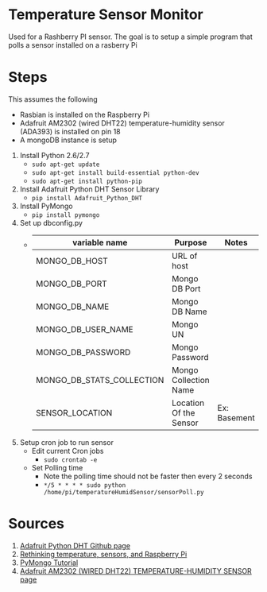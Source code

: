 # Temperature  Sensor Monitor
Used for a Rashberry PI sensor. The goal is to setup a simple program that polls a sensor installed on a rasberry Pi

# Steps
This assumes the following 
 - Rasbian is installed on the Raspberry Pi
 - Adafruit AM2302 (wired DHT22) temperature-humidity sensor (ADA393) is installed on pin 18
 - A mongoDB instance is setup

1. Install Python 2.6/2.7
    - `sudo apt-get update`    
    - `sudo apt-get install build-essential python-dev`    
    - `sudo apt-get install python-pip`
1. Install Adafruit Python DHT Sensor Library 
    - `pip install Adafruit_Python_DHT`
1. Install PyMongo 
    - `pip install pymongo`
1. Set up dbconfig.py
    - variable name | Purpose | Notes
      |-------------|---------|------|
      |MONGO_DB_HOST|URL of host||
      |MONGO_DB_PORT|Mongo DB Port||
      |MONGO_DB_NAME|Mongo DB Name||
      |MONGO_DB_USER_NAME|Mongo UN||
      |MONGO_DB_PASSWORD|Mongo Password||
      |MONGO_DB_STATS_COLLECTION|Mongo Collection Name||
      |SENSOR_LOCATION| Location Of the Sensor|Ex: Basement|
1. Setup cron job to run sensor
    - Edit current Cron jobs    
      - `sudo crontab -e` 
    - Set Polling time 
      - Note the polling time should not be faster then every 2 seconds
      - `*/5 * * * * sudo python /home/pi/temperatureHumidSensor/sensorPoll.py`    
    

# Sources
1. [Adafruit Python DHT Github page](https://github.com/adafruit/Adafruit_Python_DHT)
1. [Rethinking temperature, sensors, and Raspberry Pi](https://rethinkdb.com/blog/temperature-sensors-and-a-side-of-pi)
1. [PyMongo Tutorial](http://api.mongodb.com/python/current/tutorial.html?_ga=2.268733686.600741048.1501972985-1185891143.1501972985)
1. [Adafruit AM2302 (WIRED DHT22) TEMPERATURE-HUMIDITY SENSOR page](https://www.adafruit.com/product/393)
